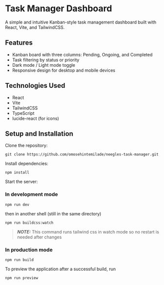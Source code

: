 # Task Manager Dashboard

A simple and intuitive Kanban-style task management dashboard built with React, Vite, and TailwindCSS.

## Features

- Kanban board with three columns: Pending, Ongoing, and Completed
- Task filtering by status or priority
- Dark mode / Light mode toggle
- Responsive design for desktop and mobile devices

## Technologies Used

- React
- Vite
- TailwindCSS
- TypeScript
- lucide-react (for icons)

## Setup and Installation

Clone the repository:

```
git clone https://github.com/omosehintemilade/neegles-task-manager.git
```

Install dependencies:

```
npm install
```

Start the server:

### In development mode

```
npm run dev
```

then in another shell (still in the same directory)

```
npm run buildcss:watch
```

> **_NOTE:_** This command runs tailwind css in watch mode so no restart is needed after changes

### In production mode

```
npm run build
```

To preview the application after a successful build, run

```
npm run preview
```
